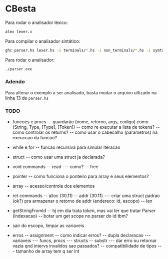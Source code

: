 # CBesta

Para rodar o analisador léxico:

```sh
alex lexer.x
```

Para compilar o analisador sintático:

```sh
ghc parser.hs lexer.hs -i terminals/*.hs -i non_terminals/*.hs -i symtables/*.hs -i execution/*.hs
```

Para rodar o analisador:
```sh
./parser.exe
```

### Adendo

Para alterar o exemplo a ser analisado, basta mudar o arquivo utlizado
na linha 13 de `parser.hs`


### TODO
- funcoes e procs
-- guardarão (nome, retorno, args, codigo) como (String, Type, [Type], [Token])
-- como re executar a lista de tokens?
-- como controlar os returns?
-- como usar o cabecalho (parametros) na exeuccao da funcao?
- while e for
-- funcao recursiva para simular iteracao
- struct
-- como usar uma struct ja declarada?
- void commands
-- read
--- como?
-- free
- pointer
-- como funciona o ponteiro para array e seus elementos?
- array
-- acesso/controle dos elementos
- ret commands
-- alloc (30.11)
-- addr (30.11)
--- criar uma struct padrao (ok?) pra armazenar o retorno de addr (endereco: id, escopo)
-- len
- getStringFromId
-- hj em dia trata token, mas vai ter que tratar Parser (indexacao)
-- botar um get scope no parser do id tbm?
- sair do escopo, limpar as variaveis

- erros
-- assignment
-- como indicar erros?
-- dupla declaracao
--- variaveis
--- funcs, procs
--- structs
-- substr
--- dar erro ou retornar vazia qnd intervs invalidos sao passados?
-- compatibilidade de tipos
--- tamanho de array tem q ser int
